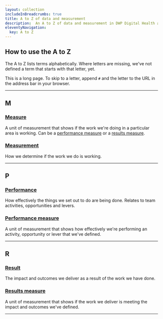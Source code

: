 ```yaml
---
layout: collection
includeInBreadcrumbs: true
title: A to Z of data and measurement
description:  An A to Z of data and measurement in DWP Digital Health and Disability.
eleventyNavigation:
  key: A to Z
---
```


## How to use the A to Z

The A to Z lists terms alphabetically. Where letters are missing, we've not defined a term that starts with that letter, yet.

This is a long page. To skip to a letter, append `#` and the letter to the URL in the address bar in your browser.

___

## M

### [Measure](/a-to-z/measure)

A unit of measurement that shows if the work we're doing in a particular area is working. Can be a [performance measure](/a-to-z/#performance-measure) or a [results measure](/a-to-z/#results-measure).

### [Measurement](/a-to-z/measurement)

How we determine if the work we do is working.

___

## P

### [Performance](/a-to-z/performance)

How effectively the things we set out to do are being done. Relates to team activities, opportunities and levers.

### [Performance measure](/a-to-z/performance-measure)

A unit of measurement that shows how effectively we're performing an activity, opportunity or lever that we've defined.

___

## R

### [Result](/a-to-z/result)

The impact and outcomes we deliver as a result of the work we have done.

### [Results measure](/a-to-z/results-measure)

A unit of measurement that shows if the work we deliver is meeting the impact and outcomes we've defined.

___